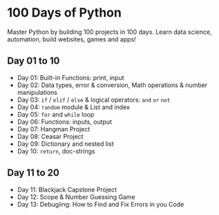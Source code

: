# 100 Days of Python
Master Python by building 100 projects in 100 days. 
Learn data science, automation, build websites, games and apps!

## Day 01 to 10
- Day 01: Built-in Functions: print, input
- Day 02: Data types, error & conversion, Math operations & number manipulations
- Day 03: `if` / `elif` / `else` & logical operators: `and` `or` `not`
- Day 04: `random` module & List and index 
- Day 05: `for` and `while` loop 
- Day 06: Functions: inputs, output
- Day 07: Hangman Project
- Day 08: Ceasar Project
- Day 09: Dictionary and nested list 
- Day 10: `return`, doc-strings

## Day 11 to 20
- Day 11: Blackjack Capstone Project
- Day 12: Scope & Number Guessing Game
- Day 13: Debugiing: How to Find and Fix Errors in you Code
